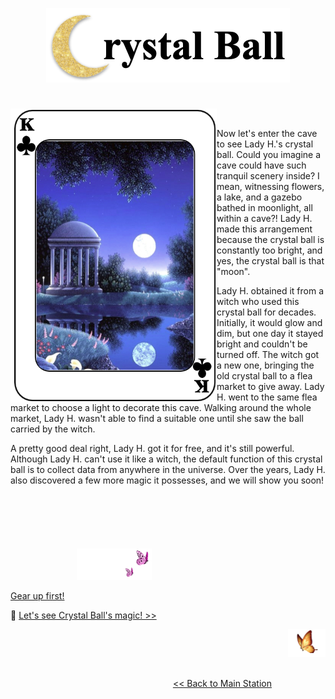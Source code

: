 <p align="center">
<img src="https://github.com/lady-h-world/My_Garden/blob/main/images/Crystal_Ball_images/crystal_ball_title.png" width="390" height="119" />
</p>

#


<p>
<img align="left" src="https://github.com/lady-h-world/My_Garden/blob/main/images/Crystal_Ball_images/crystal_ball.png" width="330" height="470" />
<p>&nbsp;</p>

Now let's enter the cave to see Lady H.'s crystal ball. Could you imagine a cave could have such tranquil scenery inside? I mean, witnessing flowers, a lake, and a gazebo bathed in moonlight, all within a cave?! Lady H. made this arrangement because the crystal ball is constantly too bright, and yes, the crystal ball is that "moon". 
  
Lady H. obtained it from a witch who used this crystal ball for decades. Initially, it would glow and dim, but one day it stayed bright and couldn't be turned off. The witch got a new one, bringing the old crystal ball to a flea market to give away. Lady H. went to the same flea market to choose a light to decorate this cave. Walking around the whole market, Lady H. wasn't able to find a suitable one until she saw the ball carried by the witch.

A pretty good deal right, Lady H. got it for free, and it's still powerful. Although Lady H. can't use it like a witch, the default function of this crystal ball is to collect data from anywhere in the universe. Over the years, Lady H. also discovered a few more magic it possesses, and we will show you soon!

</p>
<p>&nbsp;</p>
<p>&nbsp;</p>

#

<p align="left">
  &nbsp;&nbsp;&nbsp;&nbsp;&nbsp;&nbsp;&nbsp;&nbsp;&nbsp;&nbsp;&nbsp;&nbsp;&nbsp;&nbsp;&nbsp;&nbsp;&nbsp;&nbsp;&nbsp;&nbsp;&nbsp;&nbsp;&nbsp;&nbsp;&nbsp;&nbsp;
<img src="https://github.com/lady-h-world/My_Garden/blob/main/images/follow_us.png" width="120" height="50" />
</p>

[Gear up first!][3]

🌱 [Let's see Crystal Ball's magic! >>][1]

<p align="right">
<img src="https://github.com/lady-h-world/My_Garden/blob/main/images/going_back.png" width="60" height="44" />
</p>

&nbsp;&nbsp;&nbsp;&nbsp;&nbsp;&nbsp;&nbsp;&nbsp;&nbsp;&nbsp;&nbsp;&nbsp;&nbsp;&nbsp;&nbsp;&nbsp;&nbsp;&nbsp;&nbsp;&nbsp;&nbsp;&nbsp;&nbsp;&nbsp;&nbsp;&nbsp;&nbsp;&nbsp;&nbsp;&nbsp;&nbsp;&nbsp;&nbsp;&nbsp;&nbsp;&nbsp;&nbsp;&nbsp;&nbsp;&nbsp;&nbsp;&nbsp;&nbsp;&nbsp;&nbsp;&nbsp;&nbsp;&nbsp;&nbsp;&nbsp;&nbsp;&nbsp;&nbsp;&nbsp;&nbsp;&nbsp;&nbsp;&nbsp;&nbsp;&nbsp;&nbsp;&nbsp;&nbsp;&nbsp;&nbsp;&nbsp;&nbsp;&nbsp;&nbsp;&nbsp;&nbsp;&nbsp;&nbsp;&nbsp;&nbsp;&nbsp;&nbsp;&nbsp;&nbsp;&nbsp;&nbsp;&nbsp;&nbsp;&nbsp;&nbsp;&nbsp;&nbsp;&nbsp;&nbsp;&nbsp;&nbsp;&nbsp;&nbsp;&nbsp;&nbsp;&nbsp;&nbsp;&nbsp;&nbsp;&nbsp;&nbsp;&nbsp;&nbsp;&nbsp;&nbsp;&nbsp;&nbsp;&nbsp;&nbsp;&nbsp;&nbsp;&nbsp;&nbsp;&nbsp;&nbsp;&nbsp;&nbsp;&nbsp;&nbsp;&nbsp;&nbsp;&nbsp;&nbsp;&nbsp;&nbsp;&nbsp;&nbsp;&nbsp;&nbsp;&nbsp;&nbsp;&nbsp;&nbsp;&nbsp;&nbsp;&nbsp;&nbsp;&nbsp;&nbsp;&nbsp;&nbsp;&nbsp;&nbsp;&nbsp;&nbsp;&nbsp;&nbsp;&nbsp;&nbsp;&nbsp;&nbsp;&nbsp;&nbsp;&nbsp;&nbsp;&nbsp;&nbsp;&nbsp;&nbsp;&nbsp;&nbsp;&nbsp;&nbsp;&nbsp;&nbsp;&nbsp;&nbsp;&nbsp;&nbsp;&nbsp;&nbsp;&nbsp;&nbsp;&nbsp;&nbsp;&nbsp;&nbsp;&nbsp;&nbsp;&nbsp;&nbsp;&nbsp;&nbsp;&nbsp;&nbsp;&nbsp;&nbsp;&nbsp;&nbsp;&nbsp;&nbsp;&nbsp;&nbsp;&nbsp;[<< Back to Main Station][2]

[1]:https://github.com/lady-h-world/My_Garden/blob/main/reading_pages/Crystal_Ball/crystal_power.md
[2]:https://github.com/lady-h-world/My_Garden/blob/main/reading_pages/tour_guide.md#main-station-
[3]:https://github.com/lady-h-world/My_Garden/blob/main/reading_pages/Crystal_Ball/gear_up.md